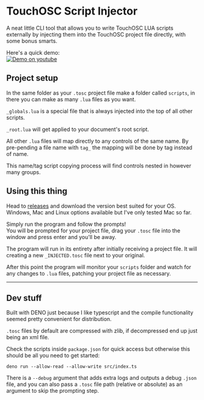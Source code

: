 # TouchOSC Script Injector

A neat little CLI tool that allows you to write TouchOSC LUA scripts externally by injecting them into the TouchOSC project file directly, with some bonus smarts.  

Here's a quick demo:  
[![Demo on youtube](https://img.youtube.com/vi/IrUO52OCpA/0.jpg)](https://www.youtube.com/watch?v=IrUO52OCpA)


## Project setup

In the same folder as your `.tosc` project file make a folder called `scripts`, in there you can make as many `.lua` files as you want.  

`_globals.lua` is a special file that is always injected into the top of all other scripts.

`_root.lua` will get applied to your document's root script.

All other `.lua` files will map directly to any controls of the same name. By pre-pending a file name with `tag_` the mapping will be done by tag instead of name.

This name/tag script copying process will find controls nested in however many groups.

## Using this thing

Head to [releases](https://github.com/jacobclarke92/TouchOSC-Script-Injector/releases) and download the version best suited for your OS.  
Windows, Mac and Linux options available but I've only tested Mac so far.  

Simply run the program and follow the prompts!  
You will be prompted for your project file, drag your `.tosc` file into the window and press enter and you'll be away.

The program will run in its entirety after initially receiving a project file. It will creating a new `_INJECTED.tosc` file next to your original.

After this point the program will monitor your `scripts` folder and watch for any changes to `.lua` files, patching your project file as necessary.

---

## Dev stuff

Built with DENO just because I like typescript and the compile functionality seemed pretty convenient for distribution.

`.tosc` files by default are compressed with zlib, if decompressed end up just being an xml file.

Check the scripts inside `package.json` for quick access but otherwise this should be all you need to get started:  
```
deno run --allow-read --allow-write src/index.ts
```
There is a `--debug` argument that adds extra logs and outputs a debug `.json` file, and you can also pass a `.tosc` file path (relative or absolute) as an argument to skip the prompting step.

